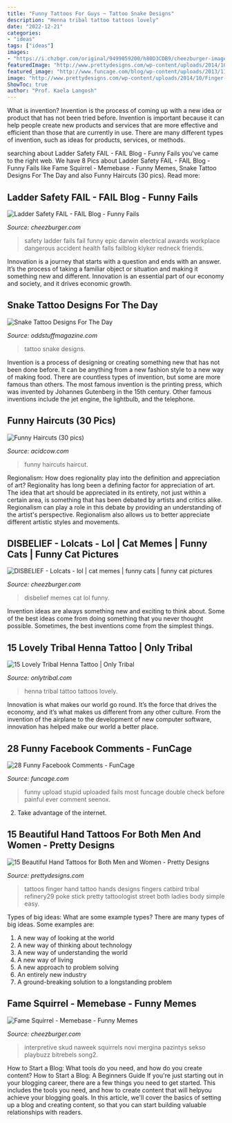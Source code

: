 ```yaml
---
title: "Funny Tattoos For Guys ~ Tattoo Snake Designs"
description: "Henna tribal tattoo tattoos lovely"
date: "2022-12-21"
categories:
- "ideas"
tags: ["ideas"]
images:
- "https://i.chzbgr.com/original/9499059200/h80D3CDB9/cheezburger-image-9499059200"
featuredImage: "http://www.prettydesigns.com/wp-content/uploads/2014/10/Finger-Tattoo.jpg"
featured_image: "http://www.funcage.com/blog/wp-content/uploads/2013/11/Funny-Facebook-Comments-024-550x800.jpg"
image: "http://www.prettydesigns.com/wp-content/uploads/2014/10/Finger-Tattoo.jpg"
ShowToc: true
author: "Prof. Kaela Langosh"
---
```



What is invention?
Invention is the process of coming up with a new idea or product that has not been tried before. Invention is important because it can help people create new products and services that are more effective and efficient than those that are currently in use. There are many different types of invention, such as ideas for products, services, or methods.

	

		
searching about Ladder Safety FAIL - FAIL Blog - Funny Fails you've came to the right web. We have 8 Pics about Ladder Safety FAIL - FAIL Blog - Funny Fails like Fame Squirrel - Memebase - Funny Memes, Snake Tattoo Designs For The Day and also Funny Haircuts (30 pics). Read more:
		
    
## Ladder Safety FAIL - FAIL Blog - Funny Fails

<img loading=lazy src="https://i.chzbgr.com/original/4906922240/h3798869D/dangerous-failboat-g-rated-ladder-professional-at-work-4906922240" onerror="this.onerror=null;this.src='https://tse3.mm.bing.net/th?id=OIP.5Spo_cps7qXAYeEV5y1hEQHaKp&amp;pid=15.1';" alt="Ladder Safety FAIL - FAIL Blog - Funny Fails">

_Source: cheezburger.com_

>safety ladder fails fail funny epic darwin electrical awards workplace dangerous accident health falls failblog klyker redneck friends. 

	

Innovation is a journey that starts with a question and ends with an answer. It’s the process of taking a familiar object or situation and making it something new and different. Innovation is an essential part of our economy and society, and it drives economic growth.

    
## Snake Tattoo Designs For The Day

<img loading=lazy src="https://oddstuffmagazine.com/wp-content/uploads/2013/09/Snake-Tattoo-Designs-11-566x800.jpg" onerror="this.onerror=null;this.src='https://tse1.mm.bing.net/th?id=OIP.q-9uoC2xgbfOKmoezTIiegHaKd&amp;pid=15.1';" alt="Snake Tattoo Designs For The Day">

_Source: oddstuffmagazine.com_

>tattoo snake designs. 

	

Invention is a process of designing or creating something new that has not been done before. It can be anything from a new fashion style to a new way of making food. There are countless types of invention, but some are more famous than others. The most famous invention is the printing press, which was invented by Johannes Gutenberg in the 15th century. Other famous inventions include the jet engine, the lightbulb, and the telephone.

    
## Funny Haircuts (30 Pics)

<img loading=lazy src="https://cdn.acidcow.com/pics/20190701/1561999348_izoo7jb3cq.jpg" onerror="this.onerror=null;this.src='https://tse1.mm.bing.net/th?id=OIP.P5Iwou94vo-XI3csLVF_iwHaJ4&amp;pid=15.1';" alt="Funny Haircuts (30 pics)">

_Source: acidcow.com_

>funny haircuts haircut. 

	

Regionalism: How does regionality play into the definition and appreciation of art?
Regionality has long been a defining factor for appreciation of art. The idea that art should be appreciated in its entirety, not just within a certain area, is something that has been debated by artists and critics alike. Regionalism can play a role in this debate by providing an understanding of the artist's perspective. Regionalism also allows us to better appreciate different artistic styles and movements.

    
## DISBELIEF - Lolcats - Lol | Cat Memes | Funny Cats | Funny Cat Pictures

<img loading=lazy src="https://i.chzbgr.com/original/9499059200/h80D3CDB9/cheezburger-image-9499059200" onerror="this.onerror=null;this.src='https://tse1.mm.bing.net/th?id=OIP.Srkh1XcAypzEYdfODPosGAHaK3&amp;pid=15.1';" alt="DISBELIEF - Lolcats - lol | cat memes | funny cats | funny cat pictures">

_Source: cheezburger.com_

>disbelief memes cat lol funny. 

	

Invention ideas are always something new and exciting to think about. Some of the best ideas come from doing something that you never thought possible. Sometimes, the best inventions come from the simplest things.

    
## 15 Lovely Tribal Henna Tattoo | Only Tribal

<img loading=lazy src="https://www.onlytribal.com/wp-content/uploads/2015/12/Tribal-Henna-Tattoos.jpg" onerror="this.onerror=null;this.src='https://tse2.mm.bing.net/th?id=OIP.HYPWwXI3xY-BlMSmtpO_SwAAAA&amp;pid=15.1';" alt="15 Lovely Tribal Henna Tattoo | Only Tribal">

_Source: onlytribal.com_

>henna tribal tattoo tattoos lovely. 

	

Innovation is what makes our world go round. It’s the force that drives the economy, and it’s what makes us different from any other culture. From the invention of the airplane to the development of new computer software, innovation has helped make our world a better place.

    
## 28 Funny Facebook Comments - FunCage

<img loading=lazy src="http://www.funcage.com/blog/wp-content/uploads/2013/11/Funny-Facebook-Comments-024-550x800.jpg" onerror="this.onerror=null;this.src='https://tse4.mm.bing.net/th?id=OIP.-wGCwJ4PGSmdqO_wHIb6mQHaKx&amp;pid=15.1';" alt="28 Funny Facebook Comments - FunCage">

_Source: funcage.com_

>funny upload stupid uploaded fails most funcage double check before painful ever comment seenox. 

	

2. Take advantage of the internet.

    
## 15 Beautiful Hand Tattoos For Both Men And Women - Pretty Designs

<img loading=lazy src="http://www.prettydesigns.com/wp-content/uploads/2014/10/Finger-Tattoo.jpg" onerror="this.onerror=null;this.src='https://tse1.mm.bing.net/th?id=OIP.hRBuzJP9u-5SZM1gWwNoNgAAAA&amp;pid=15.1';" alt="15 Beautiful Hand Tattoos for Both Men and Women - Pretty Designs">

_Source: prettydesigns.com_

>tattoos finger hand tattoo hands designs fingers catbird tribal refinery29 poke stick pretty tattoologist street both ladies body simple easy. 

	

Types of big ideas: What are some example types?
There are many types of big ideas. Some examples are:
1. A new way of looking at the world 
2. A new way of thinking about technology 
3. A new way of understanding the world 
4. A new way of living 
5. A new approach to problem solving 
6. An entirely new industry 
7. A ground-breaking solution to a longstanding problem 

    
## Fame Squirrel - Memebase - Funny Memes

<img loading=lazy src="https://i.chzbgr.com/original/5122944768/h519B1ABA/animals-animemes-fame-memes-musical-songs-squirrel-5122944768" onerror="this.onerror=null;this.src='https://tse2.mm.bing.net/th?id=OIP.BWbrAr6VWTZC4rIGxO1jjAHaLG&amp;pid=15.1';" alt="Fame Squirrel - Memebase - Funny Memes">

_Source: cheezburger.com_

>interpretive skud naweek squirrels novi mergina pazintys sekso playbuzz bitrebels song2. 

	

How to Start a Blog: What tools do you need, and how do you create content?
How to Start a Blog: A Beginners Guide
If you're just starting out in your blogging career, there are a few things you need to get started. This includes the tools you need, and how to create content that will helpyou achieve your blogging goals. In this article, we'll cover the basics of setting up a blog and creating content, so that you can start building valuable relationships with readers.

